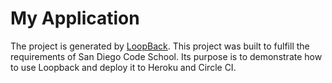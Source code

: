 # My Application

The project is generated by [LoopBack](http://loopback.io). This project was built to fulfill the requirements of San Diego Code School. Its purpose is to demonstrate how to use Loopback and deploy it to Heroku and Circle CI.